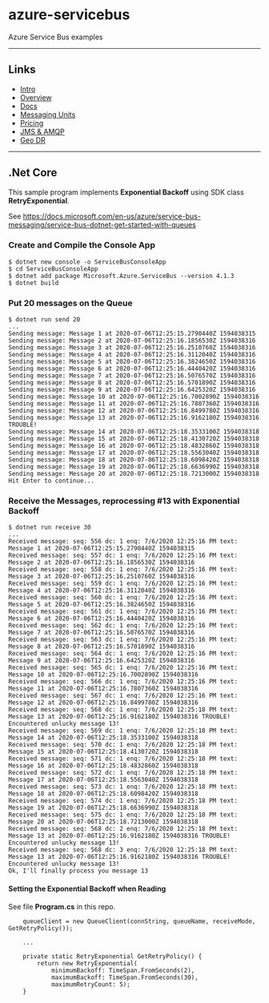 # azure-servicebus

Azure Service Bus examples

---

## Links

- [Intro](https://azure.microsoft.com/en-us/services/service-bus/)
- [Overview](https://docs.microsoft.com/en-us/azure/service-bus-messaging/service-bus-messaging-overview)
- [Docs](https://docs.microsoft.com/en-us/azure/service-bus-messaging/)
- [Messaging Units](https://docs.microsoft.com/en-us/azure/service-bus-messaging/service-bus-premium-messaging#messaging-unit---how-many-are-needed)
- [Pricing](https://azure.microsoft.com/en-us/pricing/details/service-bus/) 
- [JMS & AMQP](https://docs.microsoft.com/en-us/azure/service-bus-messaging/service-bus-java-how-to-use-jms-api-amqp)
- [Geo DR](https://docs.microsoft.com/en-us/azure/service-bus-messaging/service-bus-geo-dr)

---

## .Net Core

This sample program implements **Exponential Backoff** using SDK class **RetryExponential**.

See https://docs.microsoft.com/en-us/azure/service-bus-messaging/service-bus-dotnet-get-started-with-queues

### Create and Compile the Console App

```
$ dotnet new console -o ServiceBusConsoleApp
$ cd ServiceBusConsoleApp
$ dotnet add package Microsoft.Azure.ServiceBus --version 4.1.3
$ dotnet build
```

### Put 20 messages on the Queue

```
$ dotnet run send 20
...
Sending message: Message 1 at 2020-07-06T12:25:15.2790440Z 1594038315
Sending message: Message 2 at 2020-07-06T12:25:16.1856530Z 1594038316
Sending message: Message 3 at 2020-07-06T12:25:16.2510760Z 1594038316
Sending message: Message 4 at 2020-07-06T12:25:16.3112040Z 1594038316
Sending message: Message 5 at 2020-07-06T12:25:16.3824650Z 1594038316
Sending message: Message 6 at 2020-07-06T12:25:16.4440420Z 1594038316
Sending message: Message 7 at 2020-07-06T12:25:16.5076570Z 1594038316
Sending message: Message 8 at 2020-07-06T12:25:16.5701890Z 1594038316
Sending message: Message 9 at 2020-07-06T12:25:16.6425320Z 1594038316
Sending message: Message 10 at 2020-07-06T12:25:16.7002890Z 1594038316
Sending message: Message 11 at 2020-07-06T12:25:16.7807360Z 1594038316
Sending message: Message 12 at 2020-07-06T12:25:16.8499780Z 1594038316
Sending message: Message 13 at 2020-07-06T12:25:16.9162180Z 1594038316 TROUBLE!
Sending message: Message 14 at 2020-07-06T12:25:18.3533100Z 1594038318
Sending message: Message 15 at 2020-07-06T12:25:18.4130720Z 1594038318
Sending message: Message 16 at 2020-07-06T12:25:18.4832860Z 1594038318
Sending message: Message 17 at 2020-07-06T12:25:18.5563040Z 1594038318
Sending message: Message 18 at 2020-07-06T12:25:18.6098420Z 1594038318
Sending message: Message 19 at 2020-07-06T12:25:18.6636990Z 1594038318
Sending message: Message 20 at 2020-07-06T12:25:18.7213000Z 1594038318
Hit Enter to continue...
```

### Receive the Messages, reprocessing #13 with Exponential Backoff

```
$ dotnet run receive 30
...
Received message: seq: 556 dc: 1 enq: 7/6/2020 12:25:16 PM text: Message 1 at 2020-07-06T12:25:15.2790440Z 1594038315
Received message: seq: 557 dc: 1 enq: 7/6/2020 12:25:16 PM text: Message 2 at 2020-07-06T12:25:16.1856530Z 1594038316
Received message: seq: 558 dc: 1 enq: 7/6/2020 12:25:16 PM text: Message 3 at 2020-07-06T12:25:16.2510760Z 1594038316
Received message: seq: 559 dc: 1 enq: 7/6/2020 12:25:16 PM text: Message 4 at 2020-07-06T12:25:16.3112040Z 1594038316
Received message: seq: 560 dc: 1 enq: 7/6/2020 12:25:16 PM text: Message 5 at 2020-07-06T12:25:16.3824650Z 1594038316
Received message: seq: 561 dc: 1 enq: 7/6/2020 12:25:16 PM text: Message 6 at 2020-07-06T12:25:16.4440420Z 1594038316
Received message: seq: 562 dc: 1 enq: 7/6/2020 12:25:16 PM text: Message 7 at 2020-07-06T12:25:16.5076570Z 1594038316
Received message: seq: 563 dc: 1 enq: 7/6/2020 12:25:16 PM text: Message 8 at 2020-07-06T12:25:16.5701890Z 1594038316
Received message: seq: 564 dc: 1 enq: 7/6/2020 12:25:16 PM text: Message 9 at 2020-07-06T12:25:16.6425320Z 1594038316
Received message: seq: 565 dc: 1 enq: 7/6/2020 12:25:16 PM text: Message 10 at 2020-07-06T12:25:16.7002890Z 1594038316
Received message: seq: 566 dc: 1 enq: 7/6/2020 12:25:16 PM text: Message 11 at 2020-07-06T12:25:16.7807360Z 1594038316
Received message: seq: 567 dc: 1 enq: 7/6/2020 12:25:16 PM text: Message 12 at 2020-07-06T12:25:16.8499780Z 1594038316
Received message: seq: 568 dc: 1 enq: 7/6/2020 12:25:18 PM text: Message 13 at 2020-07-06T12:25:16.9162180Z 1594038316 TROUBLE!
Encountered unlucky message 13!
Received message: seq: 569 dc: 1 enq: 7/6/2020 12:25:18 PM text: Message 14 at 2020-07-06T12:25:18.3533100Z 1594038318
Received message: seq: 570 dc: 1 enq: 7/6/2020 12:25:18 PM text: Message 15 at 2020-07-06T12:25:18.4130720Z 1594038318
Received message: seq: 571 dc: 1 enq: 7/6/2020 12:25:18 PM text: Message 16 at 2020-07-06T12:25:18.4832860Z 1594038318
Received message: seq: 572 dc: 1 enq: 7/6/2020 12:25:18 PM text: Message 17 at 2020-07-06T12:25:18.5563040Z 1594038318
Received message: seq: 573 dc: 1 enq: 7/6/2020 12:25:18 PM text: Message 18 at 2020-07-06T12:25:18.6098420Z 1594038318
Received message: seq: 574 dc: 1 enq: 7/6/2020 12:25:18 PM text: Message 19 at 2020-07-06T12:25:18.6636990Z 1594038318
Received message: seq: 575 dc: 1 enq: 7/6/2020 12:25:18 PM text: Message 20 at 2020-07-06T12:25:18.7213000Z 1594038318
Received message: seq: 568 dc: 2 enq: 7/6/2020 12:25:18 PM text: Message 13 at 2020-07-06T12:25:16.9162180Z 1594038316 TROUBLE!
Encountered unlucky message 13!
Received message: seq: 568 dc: 3 enq: 7/6/2020 12:25:18 PM text: Message 13 at 2020-07-06T12:25:16.9162180Z 1594038316 TROUBLE!
Encountered unlucky message 13!
Ok, I'll finally process you message 13
```

#### Setting the Exponential Backoff when Reading

See file **Program.cs** in this repo.

```
    queueClient = new QueueClient(connString, queueName, receiveMode,  GetRetryPolicy());

    ...

    private static RetryExponential GetRetryPolicy() {
        return new RetryExponential(
            minimumBackoff: TimeSpan.FromSeconds(2),
            maximumBackoff: TimeSpan.FromSeconds(30),
            maximumRetryCount: 5);
    }
```
